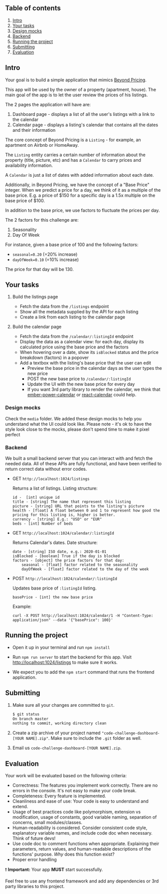 ## Table of contents
1. [Intro](#intro)
1. [Your tasks](#your-tasks)
1. [Design mocks](#design-mocks)
1. [Backend](#backend)
1. [Running the project](#running-the-project)
1. [Submitting](#submitting)
1. [Evaluation](#evaluation)


## Intro

Your goal is to build a simple application that mimics [Beyond Pricing](http://beyondpricing.com).

This app will be used by the owner of a property (apartment, house). The main goal of the app is to let the user review the prices of his listings.

The 2 pages the application will have are:

1. Dashboard page - displays a list of all the user's listings with a link to the calendar
1. Calendar page - displays a listing's calendar that contains all the dates and their information


The core concept of Beyond Pricing is a `Listing` - for example, an apartment on Airbnb or HomeAway.

The `Listing` entity carries a certain number of information about the property (title, picture, etc) and has a `Calendar` to carry prices and availability information.

A `Calendar` is just a list of dates with added information about each date.

Additionally, in Beyond Pricing, we have the concept of a "Base Price" integer. When we predict a price for a day, we think of it as a multiple of the base price. E.g. a price of $150 for a specific day is a 1.5x multiple on the base price of $100.

In addition to the base price, we use factors to fluctuate the prices per day.

The 2 factors for this challenge are:

1. Seasonality
1. Day Of Week

For instance, given a base price of 100 and the following factors:
- `seasonal=0.20` (=20% increase)
- `dayOfWeek=0.10` (=10% increase)

The price for that day will be 130.


## Your tasks

1. Build the listings page
    - Fetch the data from the `/listings` endpoint
    - Show all the metadata supplied by the API for each listing
    - Create a link from each listing to the calendar page

1. Build the calendar page
    - Fetch the data from the `/calendar/:listingId` endpoint
    - Display the data as a calendar view: for each day, display its calculated price using the base price and the factors
    - When hovering over a date, show its `isBlocked` status and the price breakdown (factors) in a popover
    - Add a textbox with the listing's base price that the user can edit
        - Preview the base price in the calendar days as the user types the new price
        - POST the new base price to `/calendar/:listingId`
        - Update the UI with the new base price for every day
        - If you want 3rd party library to render the calendar, we think that [ember-power-calendar](https://github.com/cibernox/ember-power-calendar) or [react-calendar](https://github.com/wojtekmaj/react-calendar) could help.

### Design mocks

Check the `media` folder.
We added these design mocks to help you understand what the UI could look like.
Please note - it's ok to have the style look close to the mocks, please don't spend time to make it pixel perfect

### Backend

We built a small backend server that you can interact with and fetch the needed data.
All of these APIs are fully functional, and have been verified to return correct data without error codes.

- GET `http://localhost:1024/listings`

    Returns a list of listings. Listing structure:
    ```
    id -  [int] unique id
    title - [string] The name that represent this listing
    picture - [string] URL that points to the listing's picture
    health - [float] A float between 0 and 1 to represent how good the pricing for this listing is, higher is better.
    currency - [string] E.g.: "USD" or "EUR"
    beds - [int] Number of beds
    ```

- GET `http://localhost:1024/calendar/:listingId`

    Returns Calendar's dates. Date structure:
    ```
    date - [string] ISO date, e.g.: 2020-01-01
    isBlocked - [boolean] True if the day is blocked
    factors - [object] the price factors for that day:
        seasonal - [float] factor related to the seasonality
        dayOfWeek - [float] factor related to the day of the week
    ```

- POST `http://localhost:1024/calendar/:listingId`

    Updates base price of `:listingId` listing.
    ```
    basePrice - [int] the new base price
    ```
    Example:

    `curl -X POST http://localhost:1024/calendar/1 -H "Content-Type: application/json" --data '{"basePrice": 100}'`


## Running the project

* Open it up in your terminal and run `npm install`

* Run `npm run server` to start the backend for this app. Visit [http://localhost:1024/listings](http://localhost:1024/listings) to make sure it works.

* We expect you to add the `npm start` command that runs the frontend application.

## Submitting

1. Make sure all your changes are committed to `git`.

   ```bash
   $ git status
   On branch master
   nothing to commit, working directory clean
   ```

1. Create a zip archive of your project named `"code-challenge-dashboard-[YOUR NAME].zip"`. Make sure to include the `.git` folder as well.

1. Email us `code-challenge-dashboard-[YOUR NAME].zip`.


## Evaluation

Your work will be evaluated based on the following criteria:

* Correctness: The features you implement work correctly.
  There are no errors in the console. It's not easy to make your code break.
* Completeness: Every feature is implemented.
* Cleanliness and ease of use: Your code is easy to understand and extend.
* Usage of best practices code like polymorphism, extension vs modification, usage of constants, good variable naming, separation of concerns, small modules/classes.
* Human-readability is considered. Consider consistent code style, explanatory variable names, and include code doc when necessary.  Think of future devs!
* Use code doc to comment functions when appropriate.  Explaining their parameters, return values, and human-readable descriptions of the functions' purpose. _Why_ does this function exist?
* Proper error handling

:exclamation: **Important:** Your app **MUST** start successfully.

Feel free to use any frontend framework and add any dependencies or 3rd party libraries to this project.
